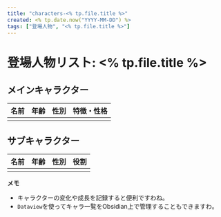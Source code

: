 ```yaml
---
title: "characters-<% tp.file.title %>"
created: <% tp.date.now("YYYY-MM-DD") %>
tags: ["登場人物", "<% tp.file.title %>"]
---
```


# 登場人物リスト: <% tp.file.title %>

## メインキャラクター
| 名前 | 年齢 | 性別 | 特徴・性格 |
|------|------|------|------------|
|      |      |      |            |

## サブキャラクター
| 名前 | 年齢 | 性別 | 役割 |
|------|------|------|------|
|      |      |      |      |

**メモ**  
- キャラクターの変化や成長を記録すると便利ですわね。
- `Dataview`を使ってキャラ一覧をObsidian上で管理することもできますわ。
